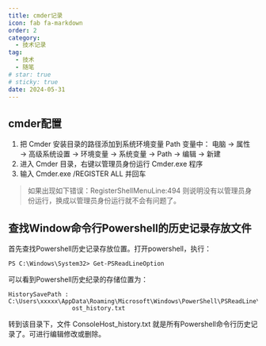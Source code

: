 ```yaml
---
title: cmder记录
icon: fab fa-markdown
order: 2
category:
  - 技术记录
tag:
  - 技术
  - 随笔
# star: true
# sticky: true
date: 2024-05-31
---
```


## cmder配置

1. 把 Cmder 安装目录的路径添加到系统环境变量 Path 变量中：
电脑 → 属性 → 高级系统设置 → 环境变量 → 系统变量 → Path → 编辑 → 新建
2. 进入 Cmder 目录，右键以管理员身份运行 Cmder.exe 程序
3. 输入 Cmder.exe /REGISTER ALL 并回车

> 如果出现如下错误：RegisterShellMenuLine:494 则说明没有以管理员身份运行，换成以管理员身份运行就不会有问题了。

## 查找Window命令行Powershell的历史记录存放文件
首先查找Powershell历史记录存放位置。打开powershell，执行：
```
PS C:\Windows\System32> Get-PSReadLineOption
```

可以看到Powershell历史纪录的存储位置为：
```
HistorySavePath : C:\Users\xxxxx\AppData\Roaming\Microsoft\Windows\PowerShell\PSReadLine\ConsoleH
                  ost_history.txt
```
转到该目录下，文件 ConsoleHost_history.txt 就是所有Powershell命令行历史记录了。可进行编辑修改或删除。


